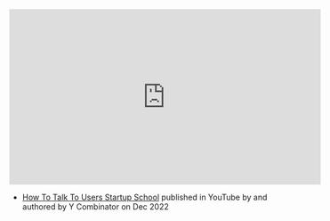 
<iframe width="560" height="315" src="https://www.youtube.com/embed/z1iF1c8w5Lg" title="YouTube video player" frameborder="0" allow="accelerometer; autoplay; clipboard-write; encrypted-media; gyroscope; picture-in-picture; web-share" allowfullscreen></iframe>

- [How To Talk To Users  Startup School](https://www.youtube.com/watch?v=z1iF1c8w5Lg) published in YouTube by  and authored by Y Combinator on Dec 2022


